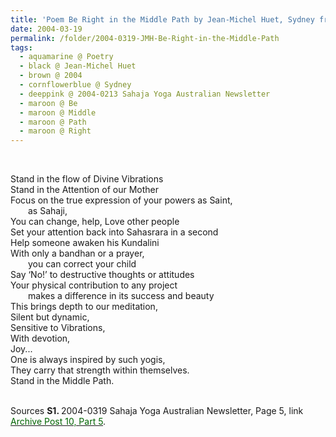 ```yaml
---
title: 'Poem Be Right in the Middle Path by Jean-Michel Huet, Sydney from 2004-0319 Sahaja Yoga Australian Newsletter, Page 5'
date: 2004-03-19
permalink: /folder/2004-0319-JMH-Be-Right-in-the-Middle-Path
tags:
  - aquamarine @ Poetry
  - black @ Jean-Michel Huet
  - brown @ 2004
  - cornflowerblue @ Sydney
  - deeppink @ 2004-0213 Sahaja Yoga Australian Newsletter
  - maroon @ Be
  - maroon @ Middle
  - maroon @ Path
  - maroon @ Right
---
```


<br>

<p>
Stand in the flow of Divine Vibrations<br>
Stand in the Attention of our Mother<br>
Focus on the true expression of your powers as Saint,<br>
&emsp;&emsp;as Sahaji,<br>
You can change, help, Love other people<br>
Set your attention back into Sahasrara in a second<br>
Help someone awaken his Kundalini<br>
With only a bandhan or a prayer,<br>
&emsp;&emsp;you can correct your child<br>
Say ‘No!’ to destructive thoughts or attitudes<br>
Your physical contribution to any project<br>
&emsp;&emsp;makes a difference in its success and beauty<br>
This brings depth to our meditation,<br>
Silent but dynamic,<br>
Sensitive to Vibrations,<br>
With devotion,<br>
Joy...<br>
One is always inspired by such yogis,<br>
They carry that strength within themselves.<br>
Stand in the Middle Path.<br>
</p>

<br>

<wave-list>
<list-title color="DarkSeaGreen" width="55">Sources</list-title>
  <list-item color="BlanchedAlmond"  width="280"><b>S1. </b> 2004-0319 Sahaja Yoga Australian Newsletter, Page 5, link <a href="https://seven-teams.github.io/archives/2023/0706-a"><font color="DarkGreen">Archive Post 10, Part 5</font></a>.</list-item>
</wave-list>